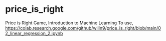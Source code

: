 # price_is_right
Price is Right Game, Introduction to Machine Learning
To use, 
https://colab.research.google.com/github/willn9/price_is_right/blob/main/02_linear_regression_2.ipynb
